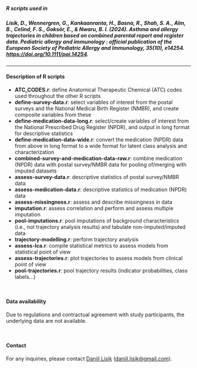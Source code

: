 ##### R scripts used in 
##### Lisik, D., Wennergren, G., Kankaanranta, H., Basna, R., Shah, S. A., Alm, B., Celind, F. S., Goksör, E., & Nwaru, B. I. (2024). Asthma and allergy trajectories in children based on combined parental report and register data. *Pediatric allergy and immunology : official publication of the European Society of Pediatric Allergy and Immunology*, 35(10), e14254. https://doi.org/10.1111/pai.14254.

<hr>

#### Description of R scripts
- **ATC_CODES.r**: define Anatomical Therapeutic Chemical (ATC) codes used throughout the other R scripts
- **define-survey-data.r**: select variables of interest from the postal surveys and the National Medical Birth Register (NMBR), and create composite variables from these
- **define-medication-data-long.r**: select/create variables of interest from the National Prescribed Drug Register (NPDR), and output in long format for descriptive statistics
- **define-medication-data-wide.r**: convert the medication (NPDR) data from above in long format to a wide format for latent class analysis and characterization
- **combined-survey-and-medication-data-raw.r**: combine medication (NPDR) data with postal survey/NMBR data for pooling of/merging with imputed datasets
- **assess-survey-data.r**: descriptive statistics of postal survey/NMBR data
- **assess-medication-data.r**: descriptive statistics of medication (NPDR) data
- **assess-missingness.r**: assess and describe missingness in data
- **imputation.r**: assess correlation and perform and assess multiple imputation
- **pool-imputations.r**: pool imputations of background characteristics (i.e., not trajectory analysis results) and tabulate non-imputed/imputed data
- **trajectory-modelling.r**: perform trajectory analysis
- **assess-lca.r**: compile statistical metrics to assess models from statistical point of view
- **assess-trajectories.r**: plot trajectories to assess models from clinical point of view
- **pool-trajectories.r**: pool trajectory results (indicator probabilities, class labels...)

<br>

#### Data availability
Due to regulations and contractual agreement with study participants, the underlying data are not available.

<br>

#### Contact
For any inquiries, please contact [Daniil Lisik](https://www.gu.se/en/about/find-staff/daniillisik) ([daniil.lisik@gmail.com](mailto:daniil.lisik@gmail.com)).

<br>
